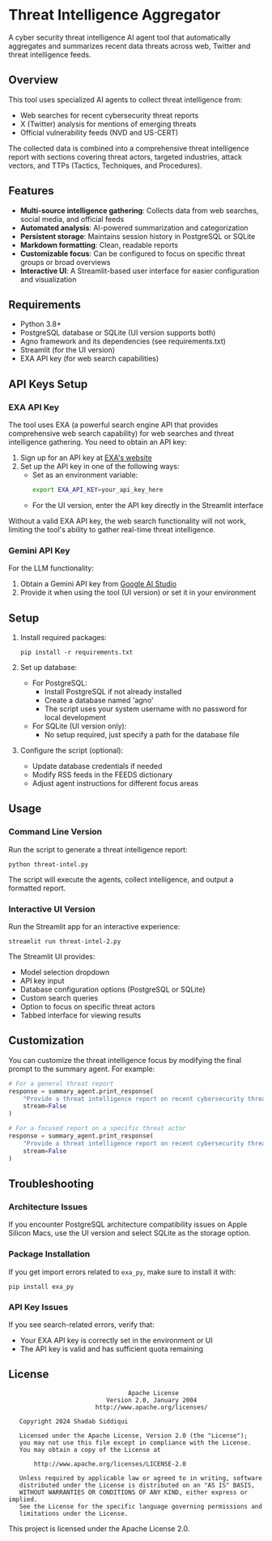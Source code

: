 # Threat Intelligence Aggregator

A cyber security threat intelligence AI agent tool that automatically aggregates and summarizes recent data threats across web, Twitter and threat intelligence feeds.

## Overview

This tool uses specialized AI agents to collect threat intelligence from:
- Web searches for recent cybersecurity threat reports
- X (Twitter) analysis for mentions of emerging threats
- Official vulnerability feeds (NVD and US-CERT)

The collected data is combined into a comprehensive threat intelligence report with sections covering threat actors, targeted industries, attack vectors, and TTPs (Tactics, Techniques, and Procedures).

## Features

- **Multi-source intelligence gathering**: Collects data from web searches, social media, and official feeds
- **Automated analysis**: AI-powered summarization and categorization
- **Persistent storage**: Maintains session history in PostgreSQL or SQLite
- **Markdown formatting**: Clean, readable reports
- **Customizable focus**: Can be configured to focus on specific threat groups or broad overviews
- **Interactive UI**: A Streamlit-based user interface for easier configuration and visualization

## Requirements

- Python 3.8+
- PostgreSQL database or SQLite (UI version supports both)
- Agno framework and its dependencies (see requirements.txt)
- Streamlit (for the UI version)
- EXA API key (for web search capabilities)

## API Keys Setup

### EXA API Key
The tool uses EXA (a powerful search engine API that provides comprehensive web search capability) for web searches and threat intelligence gathering. You need to obtain an API key:

1. Sign up for an API key at [EXA's website](https://exa.ai)
2. Set up the API key in one of the following ways:
   - Set as an environment variable:
     ```bash
     export EXA_API_KEY=your_api_key_here
     ```
   - For the UI version, enter the API key directly in the Streamlit interface
   
Without a valid EXA API key, the web search functionality will not work, limiting the tool's ability to gather real-time threat intelligence.

### Gemini API Key
For the LLM functionality:
1. Obtain a Gemini API key from [Google AI Studio](https://ai.google.dev/)
2. Provide it when using the tool (UI version) or set it in your environment

## Setup

1. Install required packages:
   ```
   pip install -r requirements.txt
   ```

2. Set up database:
   - For PostgreSQL:
     - Install PostgreSQL if not already installed
     - Create a database named 'agno'
     - The script uses your system username with no password for local development
   - For SQLite (UI version only):
     - No setup required, just specify a path for the database file

3. Configure the script (optional):
   - Update database credentials if needed
   - Modify RSS feeds in the FEEDS dictionary
   - Adjust agent instructions for different focus areas

## Usage

### Command Line Version

Run the script to generate a threat intelligence report:

```
python threat-intel.py
```

The script will execute the agents, collect intelligence, and output a formatted report.

### Interactive UI Version

Run the Streamlit app for an interactive experience:

```
streamlit run threat-intel-2.py
```

The Streamlit UI provides:
- Model selection dropdown
- API key input
- Database configuration options (PostgreSQL or SQLite)
- Custom search queries
- Option to focus on specific threat actors
- Tabbed interface for viewing results

## Customization

You can customize the threat intelligence focus by modifying the final prompt to the summary agent. For example:

```python
# For a general threat report
response = summary_agent.print_response(
    "Provide a threat intelligence report on recent cybersecurity threats",
    stream=False
)

# For a focused report on a specific threat actor
response = summary_agent.print_response(
    "Provide a threat intelligence report on recent cybersecurity threats, focusing on the Clop ransomware group.",
    stream=False
)
```

## Troubleshooting

### Architecture Issues
If you encounter PostgreSQL architecture compatibility issues on Apple Silicon Macs, use the UI version and select SQLite as the storage option.

### Package Installation
If you get import errors related to `exa_py`, make sure to install it with:
```
pip install exa_py
```

### API Key Issues
If you see search-related errors, verify that:
- Your EXA API key is correctly set in the environment or UI
- The API key is valid and has sufficient quota remaining

## License

```
                                 Apache License
                           Version 2.0, January 2004
                        http://www.apache.org/licenses/

   Copyright 2024 Shadab Siddiqui

   Licensed under the Apache License, Version 2.0 (the "License");
   you may not use this file except in compliance with the License.
   You may obtain a copy of the License at

       http://www.apache.org/licenses/LICENSE-2.0

   Unless required by applicable law or agreed to in writing, software
   distributed under the License is distributed on an "AS IS" BASIS,
   WITHOUT WARRANTIES OR CONDITIONS OF ANY KIND, either express or implied.
   See the License for the specific language governing permissions and
   limitations under the License.
```

This project is licensed under the Apache License 2.0.